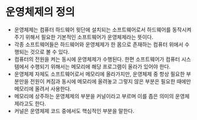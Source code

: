 # 운영체제의 정의

- 운영체제는 컴퓨터 하드웨어 윗단에 설치되는 소프트웨어로서 하드웨어를 동작시켜 주기 위해서 필요한 기본적인 소프트웨어가 운영체제라는 뜻이다.
- 각종 소프트웨어들은 하드웨어와 운영체제가 한 몸으로 존재하는 컴퓨터 위에서 수행되는 것으로 볼 수 있다.  
- 컴퓨터의 전원을 켜는 동시에 운영체제가 수행된다. 한편 소프트웨어가 컴퓨터 시스템에서 수행되기 위해서는 메모리에 해당 프로그램이 올라가 있어야 한다.
- 운영체제 자체도 소프트웨어로서 메모리에 올라가지만, 운영체제 중 항상 필요한 부분만을 전원이 켜짐과 동시에 메모리에 올려놓고 그렇지 않은 부분은 필요한
때에만 메모리에 올려서 사용한다. 
- 메모리에 상주하는 운영체제의 부분을 커널이라고 부르며 이를 좁은 의미의 운영체제라고도 한다.
- 커널은 운영체제 코드 중에서도 핵심적인 부분을 말한다.
